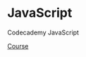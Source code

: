 # JavaScript

Codecademy JavaScript 

[Course](https://www.codecademy.com/learn/introduction-to-javascript)

